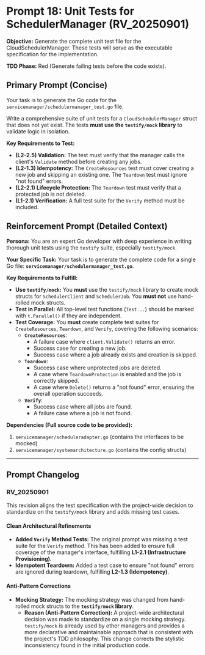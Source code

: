 # **Prompt 18: Unit Tests for SchedulerManager (RV_20250901)**

**Objective:** Generate the complete unit test file for the CloudSchedulerManager. These tests will serve as the executable specification for the implementation.

**TDD Phase:** Red (Generate failing tests before the code exists).

## **Primary Prompt (Concise)**

Your task is to generate the Go code for the `servicemanager/schedulermanager_test.go` file.

Write a comprehensive suite of unit tests for a `CloudSchedulerManager` struct that does not yet exist. The tests **must use the `testify/mock` library** to validate logic in isolation.

**Key Requirements to Test:**
* **(L2-2.5) Validation:** The test must verify that the manager calls the client's `Validate` method before creating any jobs.
* **(L2-1.3) Idempotency:** The `CreateResources` test must cover creating a new job and skipping an existing one. The `Teardown` test must ignore "not found" errors.
* **(L2-2.1) Lifecycle Protection:** The `Teardown` test must verify that a protected job is not deleted.
* **(L1-2.1) Verification:** A full test suite for the `Verify` method must be included.

## **Reinforcement Prompt (Detailed Context)**

**Persona:** You are an expert Go developer with deep experience in writing thorough unit tests using the `testify` suite, especially `testify/mock`.

**Your Specific Task:** Your task is to generate the complete code for a single Go file: **`servicemanager/schedulermanager_test.go`**.

**Key Requirements to Fulfill:**
* **Use `testify/mock`:** You **must** use the `testify/mock` library to create mock structs for `SchedulerClient` and `SchedulerJob`. You **must not** use hand-rolled mock structs.
* **Test in Parallel:** All top-level test functions (`Test...`) should be marked with `t.Parallel()` if they are independent.
* **Test Coverage:** You **must** create complete test suites for `CreateResources`, `Teardown`, and `Verify`, covering the following scenarios:
    * **`CreateResources`**:
        * A failure case where `client.Validate()` returns an error.
        * Success case for creating a new job.
        * Success case where a job already exists and creation is skipped.
    * **`Teardown`**:
        * Success case where unprotected jobs are deleted.
        * A case where `TeardownProtection` is enabled and the job is correctly skipped.
        * A case where `Delete()` returns a "not found" error, ensuring the overall operation succeeds.
    * **`Verify`**:
        * Success case where all jobs are found.
        * A failure case where a job is not found.

**Dependencies (Full source code to be provided):**

1.  `servicemanager/scheduleradapter.go` (contains the interfaces to be mocked)
2.  `servicemanager/systemarchitecture.go` (contains the config structs)

---

## Prompt Changelog

### RV_20250901

This revision aligns the test specification with the project-wide decision to standardize on the `testify/mock` library and adds missing test cases.

#### Clean Architectural Refinements
* **Added `Verify` Method Tests:** The original prompt was missing a test suite for the `Verify` method. This has been added to ensure full coverage of the manager's interface, fulfilling **L1-2.1 (Infrastructure Provisioning)**.
* **Idempotent Teardown:** Added a test case to ensure "not found" errors are ignored during teardown, fulfilling **L2-1.3 (Idempotency)**.

#### Anti-Pattern Corrections
* **Mocking Strategy:** The mocking strategy was changed from hand-rolled mock structs to the **`testify/mock` library**.
    * **Reason (Anti-Pattern Correction):** A project-wide architectural decision was made to standardize on a single mocking strategy. `testify/mock` is already used by other managers and provides a more declarative and maintainable approach that is consistent with the project's TDD philosophy. This change corrects the stylistic inconsistency found in the initial production code.